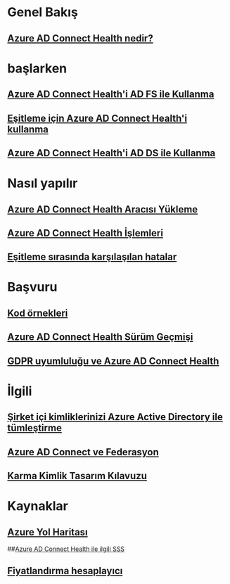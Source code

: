 # Genel Bakış
## [Azure AD Connect Health nedir?](active-directory-aadconnect-health.md)

# başlarken
## [Azure AD Connect Health'i AD FS ile Kullanma](active-directory-aadconnect-health-adfs.md)
## [Eşitleme için Azure AD Connect Health'i kullanma](active-directory-aadconnect-health-sync.md)
## [Azure AD Connect Health'i AD DS ile Kullanma](active-directory-aadconnect-health-adds.md)

# Nasıl yapılır
## [Azure AD Connect Health Aracısı Yükleme](active-directory-aadconnect-health-agent-install.md)
## [Azure AD Connect Health İşlemleri](active-directory-aadconnect-health-operations.md)
## [Eşitleme sırasında karşılaşılan hatalar](../active-directory-aadconnect-troubleshoot-sync-errors.md)

# Başvuru
## [Kod örnekleri](https://azure.microsoft.com/en-us/resources/samples/?service=active-directory)
## [Azure AD Connect Health Sürüm Geçmişi](active-directory-aadconnect-health-version-history.md)
## [GDPR uyumluluğu ve Azure AD Connect Health](active-directory-aadconnect-health-gdpr.md)

# İlgili
## [Şirket içi kimliklerinizi Azure Active Directory ile tümleştirme](../active-directory-aadconnect.md)
## [Azure AD Connect ve Federasyon](../active-directory-aadconnectfed-whatis.md)
## [Karma Kimlik Tasarım Kılavuzu](../active-directory-hybrid-identity-design-considerations-overview.md)

# Kaynaklar
## [Azure Yol Haritası](https://azure.microsoft.com/roadmap/?category=security-identity)
##[Azure AD Connect Health ile ilgili SSS](active-directory-aadconnect-health-faq.md)
## [Fiyatlandırma hesaplayıcı](https://azure.microsoft.com/pricing/calculator/)
